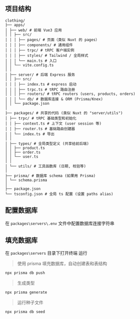 
## 项目结构
~~~
clothing/
├── apps/
│ ├── web/ # 前端 Vue3 应用
│ │ ├── src/
│ │ │ ├── pages/ # 页面（类似 Nuxt 的 pages）
│ │ │ ├── components/ # 通用组件
│ │ │ ├── trpc/ # tRPC 客户端实例
│ │ │ ├── styles/ # Tailwind / 全局样式
│ │ │ └── main.ts # 入口
│ │ └── vite.config.ts
│ │
│ ├── server/ # 后端 Express 服务
│ │ ├── src/
│ │ │ ├── index.ts # express 启动
│ │ │ ├── trpc.ts # tRPC 路由注册
│ │ │ ├── routers/ # tRPC routers (users, products, orders)
│ │ │ └── db/ # 数据库连接 & ORM (Prisma/Knex)
│ │ └── package.json
│
├── packages/ # 共享的代码 (类似 Nuxt 的 "server/utils")
│ ├── trpc/ # tRPC 基础类型和初始化
│ │ ├── context.ts # 上下文 (user session 等)
│ │ ├── router.ts # 基础路由创建器
│ │ └── index.ts # 导出
│ │
│ ├── types/ # 全局类型定义 (共享给前后端)
│ │ ├── product.ts
│ │ ├── order.ts
│ │ └── user.ts
│ │
│ └── utils/ # 工具函数库 (日期, 校验等)
│
├── prisma/ # 数据库 schema (如果用 Prisma)
│ └── schema.prisma
│
├── package.json
└── tsconfig.json # 全局 ts 配置 (设置 paths alias)
~~~

## 配置数据库

在 `packages\servers\.env` 文件中配置数据库连接字符串 

## 填充数据库

在 `packages\servers` 目录下打开终端 运行

> 使用 prisma 填充数据库，自动创建表和表结构

```sh
npx prisma db push
```

> 生成类型

```sh
npx prisma generate
```

> 运行种子文件

```sh
npx prisma db seed
```
